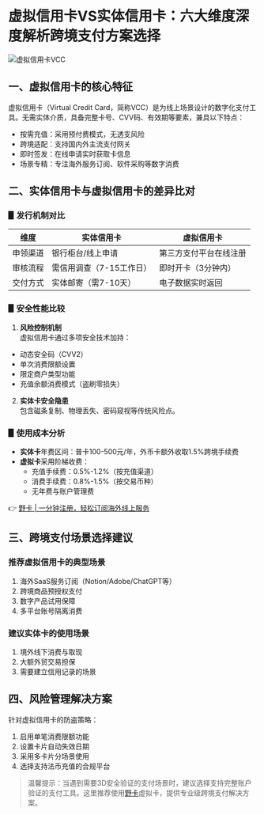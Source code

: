 # 虚拟信用卡VS实体信用卡：六大维度深度解析跨境支付方案选择

![虚拟信用卡VCC](https://bbtdd.com/wp-content/uploads/img/59724284134919.webp)

## 一、虚拟信用卡的核心特征
虚拟信用卡（Virtual Credit Card，简称VCC）是为线上场景设计的数字化支付工具。无需实体介质，具备完整卡号、CVV码、有效期等要素，兼具以下特点：
- 按需充值：采用预付费模式，无透支风险
- 跨境适配：支持国内外主流支付网关
- 即时签发：在线申请实时获取卡信息
- 场景专精：专注海外服务订阅、软件采购等数字消费

## 二、实体信用卡与虚拟信用卡的差异比对

### ▋发行机制对比
| 维度       | 实体信用卡                     | 虚拟信用卡                    |
|------------|------------------------------|-------------------------------|
| 申领渠道   | 银行柜台/线上申请             | 第三方支付平台在线注册        |
| 审核流程   | 需信用调查（7-15工作日）      | 即时开卡（3分钟内）           |
| 交付方式   | 实体邮寄（需7-10天）          | 电子数据实时返回              |

### ▋安全性能比较
1. **风险控制机制**  
虚拟信用卡通过多项安全技术加持：
- 动态安全码（CVV2）
- 单次消费限额设置
- 限定商户类型功能
- 充值余额消费模式（盗刷零损失）

2. **实体卡安全隐患**  
包含磁条复制、物理丢失、密码窥视等传统风险点。

### ▋使用成本分析
- **实体卡**年费区间：普卡100-500元/年，外币卡额外收取1.5%跨境手续费
- **虚拟卡**采用阶梯收费：
  - 充值手续费：0.5%-1.2%（按充值渠道）
  - 消费手续费：0.8%-1.5%（按交易币种）
  - 无年费与账户管理费

👉 [野卡 | 一分钟注册，轻松订阅海外线上服务](https://bbtdd.com/yeka)

## 三、跨境支付场景选择建议
### 推荐虚拟信用卡的典型场景
1. 海外SaaS服务订阅（Notion/Adobe/ChatGPT等）  
2. 跨境商品预授权支付  
3. 数字产品试用保障  
4. 多平台账号隔离消费

### 建议实体卡的使用场景
1. 境外线下消费与取现  
2. 大额外贸交易担保  
3. 需要建立信用记录的场景

## 四、风险管理解决方案
针对虚拟信用卡的防盗策略：
1. 启用单笔消费限额功能
2. 设置卡片自动失效日期
3. 采用多卡片分场景使用
4. 选择支持法币充值的合规平台

> 温馨提示：当遇到需要3D安全验证的支付场景时，建议选择支持完整账户验证的支付工具。这里推荐使用[野卡](https://bbtdd.com/yeka)虚拟卡，提供专业级跨境支付解决方案。